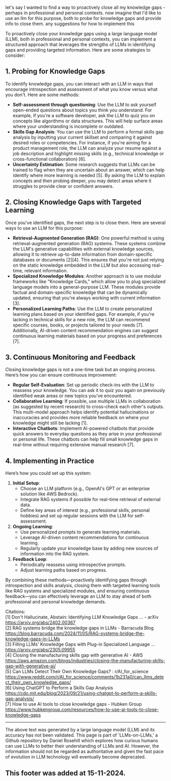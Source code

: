 let's say I wanted to find a way to proactively close all my knowledge gaps - perhaps in professional and personal contexts. now imagine that I'd like to use an llm for this purpose, both to probe for knowledge gaps and provide info to close them. any suggestions for how to implement this

To proactively close your knowledge gaps using a large language model (LLM), both in professional and personal contexts, you can implement a structured approach that leverages the strengths of LLMs in identifying gaps and providing targeted information. Here are some strategies to consider:

## 1. Probing for Knowledge Gaps

To identify knowledge gaps, you can interact with an LLM in ways that encourage introspection and assessment of what you know versus what you don't. Here are some methods:

- **Self-assessment through questioning**: Use the LLM to ask yourself open-ended questions about topics you think you understand. For example, if you're a software developer, ask the LLM to quiz you on concepts like algorithms or data structures. This will help surface areas where your understanding is incomplete or outdated.
- **Skills Gap Analysis**: You can use the LLM to perform a formal skills gap analysis by inputting your current skillset and comparing it against desired roles or competencies. For instance, if you're aiming for a product management role, the LLM can analyze your resume against a job description and highlight missing skills (e.g., technical knowledge or cross-functional collaboration) \[6].
- **Uncertainty Estimation**: Some research suggests that LLMs can be trained to flag when they are uncertain about an answer, which can help identify where more learning is needed \[5]. By asking the LLM to explain concepts and then probing deeper, you may detect areas where it struggles to provide clear or confident answers.

## 2. Closing Knowledge Gaps with Targeted Learning

Once you've identified gaps, the next step is to close them. Here are several ways to use an LLM for this purpose:

- **Retrieval-Augmented Generation (RAG)**: One powerful method is using retrieval-augmented generation (RAG) systems. These systems combine the LLM's generative capabilities with external knowledge sources, allowing it to retrieve up-to-date information from domain-specific databases or documents \[2]\[4]. This ensures that you're not just relying on the static knowledge embedded in the LLM but also accessing real-time, relevant information.
- **Specialized Knowledge Modules**: Another approach is to use modular frameworks like "Knowledge Cards," which allow you to plug specialized language models into a general-purpose LLM. These modules provide factual and domain-specific knowledge that can be dynamically updated, ensuring that you're always working with current information \[3].
- **Personalized Learning Paths**: Use the LLM to create personalized learning plans based on your identified gaps. For example, if you're lacking in technical skills for a new role, the LLM can recommend specific courses, books, or projects tailored to your needs \[7]. Additionally, AI-driven content recommendation engines can suggest continuous learning materials based on your progress and preferences \[7].

## 3. Continuous Monitoring and Feedback

Closing knowledge gaps is not a one-time task but an ongoing process. Here’s how you can ensure continuous improvement:

- **Regular Self-Evaluation**: Set up periodic check-ins with the LLM to reassess your knowledge. You can ask it to quiz you again on previously identified weak areas or new topics you've encountered.
- **Collaborative Learning**: If possible, use multiple LLMs in collaboration (as suggested by recent research) to cross-check each other's outputs. This multi-model approach helps identify potential hallucinations or inaccuracies and provides more reliable feedback on where your knowledge might still be lacking \[1].
- **Interactive Chatbots**: Implement AI-powered chatbots that provide quick answers to everyday questions as they arise in your professional or personal life. These chatbots can help fill small knowledge gaps in real-time without requiring extensive manual research \[7].

## 4. Implementing in Practice

Here’s how you could set up this system:

1. **Initial Setup**:
   - Choose an LLM platform (e.g., OpenAI's GPT or an enterprise solution like AWS Bedrock).
   - Integrate RAG systems if possible for real-time retrieval of external data.
   - Define key areas of interest (e.g., professional skills, personal hobbies) and set up regular sessions with the LLM for self-assessment.
2. **Ongoing Learning**:
   - Use personalized prompts to generate learning materials.
   - Leverage AI-driven content recommendations for continuous learning.
   - Regularly update your knowledge base by adding new sources of information into the RAG system.
3. **Feedback Loop**:
   - Periodically reassess using introspective prompts.
   - Adjust learning paths based on progress.

By combining these methods—proactively identifying gaps through introspection and skills analysis, closing them with targeted learning tools like RAG systems and specialized modules, and ensuring continuous feedback—you can effectively leverage an LLM to stay ahead of both professional and personal knowledge demands.

Citations:\
\[1] Don't Hallucinate, Abstain: Identifying LLM Knowledge Gaps ... - arXiv <https://arxiv.org/abs/2402.00367>\
\[2] RAG systems bridge the knowledge gaps in LLMs - Barracuda Blog <https://blog.barracuda.com/2024/11/05/RAG-systems-bridge-the-knowledge-gaps-in-LLMs>\
\[3] Filling LLMs' Knowledge Gaps with Plug-in Specialized Language ... <https://arxiv.org/abs/2305.09955>\
\[4] Closing the manufacturing skills gap with generative AI - AWS <https://aws.amazon.com/blogs/industries/closing-the-manufacturing-skills-gap-with-generative-ai/>\
\[5] Can LLMs Detect Their Own Knowledge Gaps? : r/AI\_for\_science <https://www.reddit.com/r/AI_for_science/comments/1b231a0/can_llms_detect_their_own_knowledge_gaps/>\
\[6] Using ChatGPT to Perform a Skills Gap Analysis <https://cdo.mit.edu/blog/2023/09/21/using-chatgpt-to-perform-a-skills-gap-analysis/>\
\[7] How to use AI tools to close knowledge gaps - Hubken Group <https://www.hubkengroup.com/resources/how-to-use-ai-tools-to-close-knowledge-gaps>

---

The above text was generated by a large language model (LLM) and its accuracy has not been validated. This page is part of 'LLMs-on-LLMs,' a Github repository by Daniel Rosehill which explores how curious humans can use LLMs to better their understanding of LLMs and AI. However, the information should not be regarded as authoritative and given the fast pace of evolution in LLM technology will eventually become deprecated. 

This footer was added at 15-11-2024.
---
